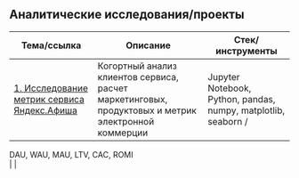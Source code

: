 ## Аналитические исследования/проекты
  
  
  
Тема/ссылка | Описание | Стек/инструменты
--- | --- | ---
[1. Исследование метрик сервиса Яндекс.Афиша](https://github.com/BogData/Data_analytics/tree/main/analysis_service_metrics_y_afisha) | Когортный анализ клиентов сервиса, расчет маркетинговых, продуктовых и метрик электронной коммерции  |  Jupyter Notebook, Python, pandas, numpy, matplotlib, seaborn /  
DAU, WAU, MAU, LTV, CAC, ROMI  
  |  |    
  
